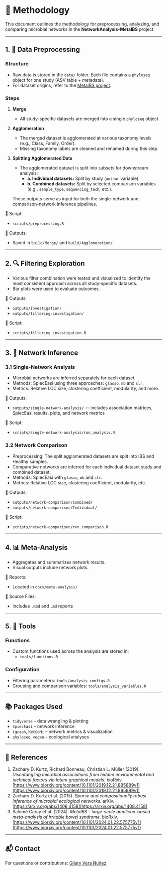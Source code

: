 # 📘 Methodology

This document outlines the methodology for preprocessing, analyzing, and comparing microbial networks in the **NetworkAnalysis-MetaIBS** project.

---

## 1. 🧹 Data Preprocessing

### Structure
- Raw data is stored in the `data/` folder. Each file contains a `phyloseq` object for one study (ASV table + metadata).
- For dataset origins, refer to the [MetaIBS project](https://github.com/bio-datascience/MetaIBS).

### Steps

1. **Merge**
   - All study-specific datasets are merged into a single `phyloseq` object.

2. **Agglomeration**
   - The merged dataset is agglomerated at various taxonomy levels (e.g., Class, Family, Order).
   - Missing taxonomy labels are cleaned and renamed during this step.

3. **Splitting Agglomerated Data**
   - The agglomerated dataset is split into subsets for downstream analysis:
     - **a. Individual datasets:** Split by study (`author` variable).
     - **b. Combined datasets:** Split by selected comparison variables (e.g., `sample_type`, `sequencing_tech`, etc.).

   These outputs serve as input for both the single-network and comparison-network inference pipelines.

🧾 Script:  
- `scripts/preprocessing.R`

📂 Outputs:  
- Saved in `build/Merge/` and `build/Agglomeration/`

---

## 2. 🔍 Filtering Exploration

- Various filter combination were tested and visualized to identify the most consistent approach across all study-specific datasets.
- Bar plots were used to evaluate outcomes.

📂 Outputs:  
- `outputs/investigation/`
- `outputs/filtering-investigation/`

🧾 Script:  
- `scripts/filtering_investigation.R`

---

## 3. 🧠 Network Inference

### 3.1 Single-Network Analysis
- Microbial networks are inferred separately for each dataset.
- Methods: SpiecEasi using three approaches: `glasso`, `mb` and `slr`.
- Metrics: Relative LCC size, clustering coefficient, modularity, and more.

📂 Outputs:  
- `outputs/single-network-analysis/` — includes association matrices, SpiecEasi results, plots, and network metrics

🧾 Script:  
- `scripts/single-network-analysis/run_analysis.R`

### 3.2 Network Comparison
- Preprocessing: The split agglomerated datasets are split into IBS and Healthy samples.
- Comparative networks are inferred for each individual dataset study and combined dataset.
- Methods: SpiecEasi with `glasso`, `mb` and `slr`.
- Metrics: Relative LCC size, clustering coefficient, modularity, etc.
  
📂 Outputs:  
- `outputs/network-comparison/Combined/`  
- `outputs/network-comparison/Individual/`

🧾 Script:  
- `scripts/network-comparison/run_comparison.R`

---

## 4. 📊 Meta-Analysis

- Aggregates and summarizes network results.
- Visual outputs include network plots.

📂 Reports:  
- Located in `docs/meta-analysis/`

🧾 Source Files:  
- Includes `.Rmd` and `.md` reports

---

## 5. 🧰 Tools

### Functions
- Custom functions used across the analysis are stored in:
  - `tools/functions.R`

### Configuration
- Filtering parameters: `tools/analysis_configs.R`  
- Grouping and comparison variables: `tools/analysis_variables.R`

---

## 📚 Packages Used

- `tidyverse` – data wrangling & plotting  
- `SpiecEasi` – network inference  
- `igraph`, `NetCoMi` – network metrics & visualization  
- `phyloseq`, `vegan` – ecological analyses

---

## 📖 References

1. Zachary D. Kurtz, Richard Bonneau, Christian L. Müller (2019). *Disentangling microbial associations from hidden environmental and technical factors via latent graphical models*. bioRxiv. [https://www.biorxiv.org/content/10.1101/2019.12.21.885889v1](https://www.biorxiv.org/content/10.1101/2019.12.21.885889v1)
2. Zachary D. Kurtz et al. (2015). *Sparse and compositionally robust inference of microbial ecological networks*. arXiv. [https://arxiv.org/abs/1408.4158](https://arxiv.org/abs/1408.4158)
3. Salomé Carcy et al. (2024). *MetaIBS - large-scale amplicon-based meta-analysis of irritable bowel syndrome*. bioRxiv. [https://www.biorxiv.org/content/10.1101/2024.01.22.575775v1](https://www.biorxiv.org/content/10.1101/2024.01.22.575775v1)

---


## 📬 Contact

For questions or contributions: [Gilary Vera Nuñez](mailto:gilary.vera22@gmail.com)